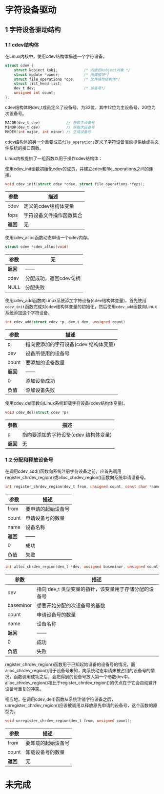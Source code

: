 # 字符设备驱动

## 1 字符设备驱动结构

### 1.1 cdev结构体

在Linux内核中，使用cdev结构体描述一个字符设备。

```c
struct cdev {
    struct kobject kobj;            /* 内嵌的kobject对象 */
    struct module *owner;           /* 所属模块*/
    struct file_operations *ops;    /* 文件操作结构体*/
    struct list_head list;
    dev_t dev;                      /* 设备号*/
    unsigned int count;
};
```

cdev结构体的dev_t成员定义了设备号，为32位，其中12位为主设备号，20位为次设备号。

```c
MAJOR(dev_t dev)            // 获取主设备号
MINOR(dev_t dev)            // 获取次设备号
MKDEV(int major, int minor) // 生成设备号
```

cdev结构体的另一个重要成员`file_operations`定义了字符设备驱动提供给虚拟文件系统的接口函数。

Linux内核提供了一组函数以用于操作cdev结构体：

使用cdev_init函数初始化cdev的成员，并建立cdev和file_operations之间的连接。

```c
void cdev_init(struct cdev *cdev, struct file_operations *fops);
```

| **参数** | **描述**                 |
| -------- | ------------------------ |
| cdev     | 定义的cdev结构体变量     |
| fops     | 字符设备文件操作函数集合 |
| **返回** | 无                       |

使用cdev_alloc函数动态申请一个cdev内存。

```c
struct cdev *cdev_alloc(void)
```

| **参数** | 无                     |
| -------- | ---------------------- |
| **返回** | ——                     |
| cdev     | 分配成功，返回cdev句柄 |
| NULL     | 分配失败               |

使用cdev_add函数向Linux系统添加字符设备(cdev结构体变量)，首先使用`cdev_init`函数完成对cdev结构体变量的初始化，然后使用`cdev_add`函数向Linux系统添加这个字符设备。

```c
int cdev_add(struct cdev *p, dev_t dev, unsigned count)
```

| **参数** | **描述**                              |
| -------- | ------------------------------------- |
| p        | 指向要添加的字符设备(cdev 结构体变量) |
| dev      | 设备所使用的设备号                    |
| count    | 要添加的设备数量                      |
| **返回** | ——                                    |
| 0        | 添加设备成功                          |
| 负值     | 添加设备失败                          |

使用cdev_del函数向Linux系统卸载字符设备(cdev结构体变量)。

```c
void cdev_del(struct cdev *p)
```

| **参数** | **描述**                              |
| -------- | ------------------------------------- |
| p        | 指向要添加的字符设备(cdev 结构体变量) |
| **返回** | 无                                    |

### 1.2 分配和释放设备号

在调用cdev_add()函数向系统注册字符设备之前，应首先调用register_chrdev_region()或alloc_chrdev_region()函数向系统申请设备号。

```c
int register_chrdev_region(dev_t from, unsigned count, const char *name);
```

| **参数** | **描述**           |
| -------- | ------------------ |
| from     | 要申请的起始设备号 |
| count    | 申请设备号的数量   |
| name     | 设备名称           |
| **返回** | ——                 |
| 0        | 成功               |
| 负值     | 失败               |

```c
int alloc_chrdev_region(dev_t *dev, unsigned baseminor, unsigned count, const char *name);
```

| **参数**  | **描述**                                              |
| --------- | ----------------------------------------------------- |
| dev       | 指向 dev_t 类型变量的指针，该变量用于存储分配的设备号 |
| baseminor | 想要开始分配的次设备号的基数                          |
| count     | 申请设备号的数量                                      |
| name      | 设备名称                                              |
| **返回**  | ——                                                    |
| 0         | 成功                                                  |
| 负值      | 失败                                                  |

register_chrdev_region()函数用于已知起始设备的设备号的情况，而alloc_chrdev_region()用于设备号未知，向系统动态申请未被占用的设备号的情况，函数调用成功之后，会把得到的设备号放入第一个参数dev中。alloc_chrdev_region()相比于register_chrdev_region()的优点在于它会自动避开设备号重复的冲突。

相应地，在调用cdev_del()函数从系统注销字符设备之后，unregister_chrdev_region()应该被调用以释放原先申请的设备号，这个函数的原型为。

```c
void unregister_chrdev_region(dev_t from, unsigned count);
```

| **参数** | **描述**           |
| -------- | ------------------ |
| from     | 要卸载的起始设备号 |
| count    | 卸载设备号的数量   |
| **返回** | 无                 |

# 未完成